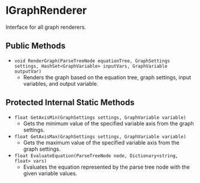 # IGraphRenderer

Interface for all graph renderers.

## Public Methods

-   `void RenderGraph(ParseTreeNode equationTree, GraphSettings settings, HashSet<GraphVariable> inputVars, GraphVariable outputVar)`
    -   Renders the graph based on the equation tree, graph settings, input variables, and output variable.

## Protected Internal Static Methods

-   `float GetAxisMin(GraphSettings settings, GraphVariable variable)`
    -   Gets the minimum value of the specified variable axis from the graph settings.
-   `float GetAxisMax(GraphSettings settings, GraphVariable variable)`
    -   Gets the maximum value of the specified variable axis from the graph settings.
-   `float EvaluateEquation(ParseTreeNode node, Dictionary<string, float> vars)`
    -   Evaluates the equation represented by the parse tree node with the given variable values.